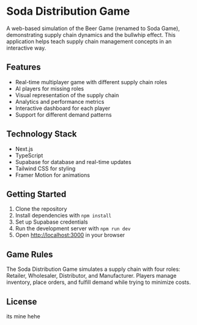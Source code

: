# Soda Distribution Game

A web-based simulation of the Beer Game (renamed to Soda Game), demonstrating supply chain dynamics and the bullwhip effect. This application helps teach supply chain management concepts in an interactive way.

## Features

- Real-time multiplayer game with different supply chain roles
- AI players for missing roles
- Visual representation of the supply chain
- Analytics and performance metrics
- Interactive dashboard for each player
- Support for different demand patterns

## Technology Stack

- Next.js
- TypeScript
- Supabase for database and real-time updates
- Tailwind CSS for styling
- Framer Motion for animations

## Getting Started

1. Clone the repository
2. Install dependencies with `npm install`
3. Set up Supabase credentials
4. Run the development server with `npm run dev`
5. Open [http://localhost:3000](http://localhost:3000) in your browser

## Game Rules

The Soda Distribution Game simulates a supply chain with four roles: Retailer, Wholesaler, Distributor, and Manufacturer. Players manage inventory, place orders, and fulfill demand while trying to minimize costs.

## License

its mine hehe
